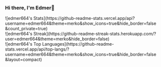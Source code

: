 ### Hi there, I'm Edmer👋
<div style="align:center;">
![edmer664's Stats](https://github-readme-stats.vercel.app/api?username=edmer664&theme=merko&show_icons=true&hide_border=false&count_private=true)
</div>
<div style="align:center;">
![edmer664's Streak](https://github-readme-streak-stats.herokuapp.com/?user=edmer664&theme=merko&hide_border=false)
</div>
  <div style="align:center;">
![edmer664's Top Languages](https://github-readme-stats.vercel.app/api/top-langs/?username=edmer664&theme=merko&show_icons=true&hide_border=false&layout=compact)
</div>
